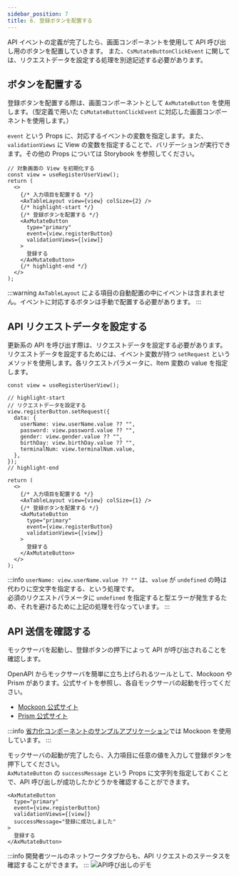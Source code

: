 ```yaml
---
sidebar_position: 7
title: 6. 登録ボタンを配置する
---
```


API イベントの定義が完了したら、画面コンポーネントを使用して API 呼び出し用のボタンを配置していきます。
また、`CsMutateButtonClickEvent` に関しては、リクエストデータを設定する処理を別途記述する必要があります。

## ボタンを配置する

登録ボタンを配置する際は、画面コンポーネントとして `AxMutateButton` を使用します。（型定義で用いた `CsMutateButtonClickEvent` に対応した画面コンポーネントを使用します。）

`event` という Props に、対応するイベントの変数を指定します。また、`validationViews` に View の変数を指定することで、バリデーションが実行できます。その他の Props については Storybook を参照してください。

```tsx title="登録ボタンを配置する"
// 対象画面の View を初期化する
const view = useRegisterUserView();
return (
  <>
    {/* 入力項目を配置する */}
    <AxTableLayout view={view} colSize={2} />
    {/* highlight-start */}
    {/* 登録ボタンを配置する */}
    <AxMutateButton
      type="primary"
      event={view.registerButton}
      validationViews={[view]}
    >
      登録する
    </AxMutateButton>
    {/* highlight-end */}
  </>
);
```

:::warning
`AxTableLayout` による項目の自動配置の中にイベントは含まれません。イベントに対応するボタンは手動で配置する必要があります。
:::

## API リクエストデータを設定する

更新系の API を呼び出す際は、リクエストデータを設定する必要があります。  
リクエストデータを設定するためには、イベント変数が持つ `setRequest` というメソッドを使用します。各リクエストパラメータに、Item 変数の value を指定します。

```tsx title="イベント変数にリクエストデータを設定する"
const view = useRegisterUserView();

// highlight-start
// リクエストデータを設定する
view.registerButton.setRequest({
  data: {
    userName: view.userName.value ?? "",
    password: view.password.value ?? "",
    gender: view.gender.value ?? "",
    birthDay: view.birthDay.value ?? "",
    terminalNum: view.terminalNum.value,
  },
});
// highlight-end

return (
  <>
    {/* 入力項目を配置する */}
    <AxTableLayout view={view} colSize={1} />
    {/* 登録ボタンを配置する */}
    <AxMutateButton
      type="primary"
      event={view.registerButton}
      validationViews={[view]}
    >
      登録する
    </AxMutateButton>
  </>
);
```

:::info
`userName: view.userName.value ?? ""` は、`value` が `undefined` の時は代わりに空文字を指定する、という処理です。  
必須のリクエストパラメータに `undefined` を指定すると型エラーが発生するため、それを避けるために上記の処理を行なっています。
:::

## API 送信を確認する

モックサーバを起動し、登録ボタンの押下によって API が呼び出されることを確認します。

OpenAPI からモックサーバを簡単に立ち上げられるツールとして、Mockoon や Prism があります。公式サイトを参照し、各自モックサーバの起動を行ってください。

- [Mockoon 公式サイト](https://mockoon.com/)
- [Prism 公式サイト](https://stoplight.io/open-source/prism/)

:::info
[省力化コンポーネントのサンプルアプリケーション](https://github.com/Fintan-contents/dev-react-cs-example/tree/develop)では Mockoon を使用しています。
:::

モックサーバの起動が完了したら、入力項目に任意の値を入力して登録ボタンを押下してください。  
`AxMutateButton` の `successMessage` という Props に文字列を指定しておくことで、API 呼び出しが成功したかどうかを確認することができます。

```tsx
<AxMutateButton
  type="primary"
  event={view.registerButton}
  validationViews={[view]}
  successMessage="登録に成功しました"
>
  登録する
</AxMutateButton>
```

:::info
開発者ツールのネットワークタブからも、API リクエストのステータスを確認することができます。
:::
![API呼び出しのデモ](/img/api_call.gif)
